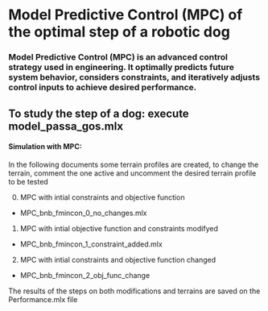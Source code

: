 <h1>Model Predictive Control (MPC) of the optimal step of a robotic dog</h1>
<h3>Model Predictive Control (MPC) is an advanced control strategy used in engineering. It optimally predicts future system behavior, considers constraints, and iteratively adjusts control inputs to achieve desired performance.</h3>
<h2> To study the step of a dog: execute model_passa_gos.mlx </h2>

<h4>Simulation with MPC:</h4>

In the following documents some terrain profiles are created, to change the terrain, comment the one active and uncomment the desired terrain profile to be tested

0) MPC with intial constraints and objective function
  - MPC_bnb_fmincon_0_no_changes.mlx

1) MPC with intial objective function and constraints modifyed
  - MPC_bnb_fmincon_1_constraint_added.mlx

2) MPC with intial constraints and objective function changed
  - MPC_bnb_fmincon_2_obj_func_change

The results of the steps on both modifications and terrains are saved on the Performance.mlx file 
